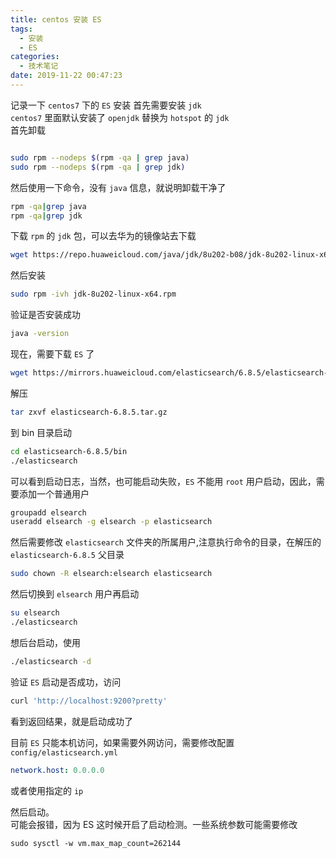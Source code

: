 ```yaml
---
title: centos 安装 ES
tags:
  - 安装
  - ES
categories:
  - 技术笔记
date: 2019-11-22 00:47:23
---
```



记录一下 `centos7` 下的 `ES` 安装 
首先需要安装 `jdk`  
`centos7` 里面默认安装了 `openjdk` 替换为 `hotspot` 的 `jdk`  
首先卸载  
```sh

sudo rpm --nodeps $(rpm -qa | grep java)
sudo rpm --nodeps $(rpm -qa | grep jdk)
```

然后使用一下命令，没有 `java` 信息，就说明卸载干净了  
```sh
rpm -qa|grep java
rpm -qa|grep jdk
```

下载 `rpm` 的 `jdk` 包，可以去华为的镜像站去下载  
```sh
wget https://repo.huaweicloud.com/java/jdk/8u202-b08/jdk-8u202-linux-x64.rpm
``` 

然后安装  
```sh
sudo rpm -ivh jdk-8u202-linux-x64.rpm
```

验证是否安装成功  
```sh
java -version
```

现在，需要下载 `ES` 了  
```sh
wget https://mirrors.huaweicloud.com/elasticsearch/6.8.5/elasticsearch-6.8.5.tar.gz
```

解压
```sh
tar zxvf elasticsearch-6.8.5.tar.gz
```

到 bin 目录启动 
```sh
cd elasticsearch-6.8.5/bin
./elasticsearch
```

可以看到启动日志，当然，也可能启动失败，`ES` 不能用 `root` 用户启动，因此，需要添加一个普通用户 
```sh
groupadd elsearch
useradd elsearch -g elsearch -p elasticsearch
```

然后需要修改 `elasticsearch` 文件夹的所属用户,注意执行命令的目录，在解压的 `elasticsearch-6.8.5` 父目录
```sh
sudo chown -R elsearch:elsearch elasticsearch
```

然后切换到 `elsearch` 用户再启动  
```sh
su elsearch
./elasticsearch
```

想后台启动，使用  
```sh
./elasticsearch -d
```

验证 `ES` 启动是否成功，访问  
```sh
curl 'http://localhost:9200?pretty'
```

看到返回结果，就是启动成功了  

目前 `ES` 只能本机访问，如果需要外网访问，需要修改配置  `config/elasticsearch.yml`  
```yml
network.host: 0.0.0.0
```
或者使用指定的 `ip`

然后启动。  
可能会报错，因为 ES 这时候开启了启动检测。一些系统参数可能需要修改
```
sudo sysctl -w vm.max_map_count=262144
```



